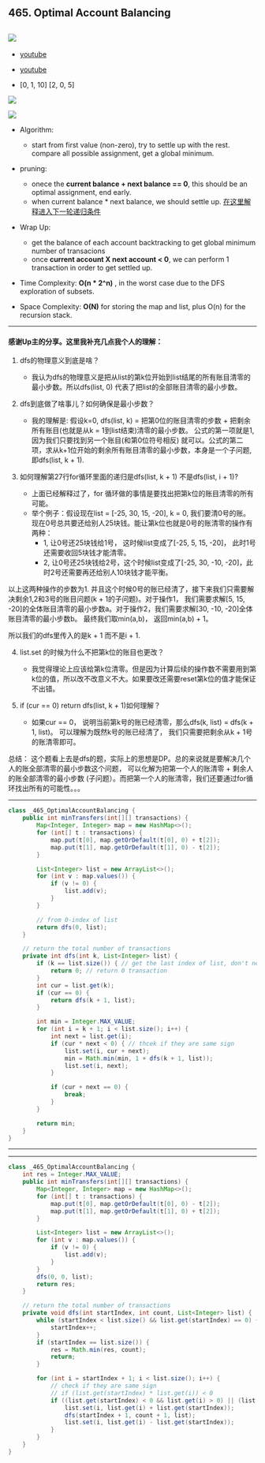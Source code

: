 ## 465. Optimal Account Balancing
![](img/2024-06-14-14-43-08.png)
---
- [youtube](https://youtu.be/HHKJPtsOGwk?t=595)

- [youtube](https://youtu.be/7pX-Jg6Z4jE?t=687)

- [0, 1, 10]
  [2, 0, 5]

![](img/2024-06-14-14-53-05.png)


![](img/2024-06-14-14-53-34.png)


- Algorithm:
  - start from first value (non-zero), try to settle up with the rest. compare all possible assignment, get a global minimum.

- pruning:
  - onece the **current balance + next balance == 0**, this should be an optimal assignment, end early.
  - when current balance * next balance, we should settle up. [在这里解释进入下一轮递归条件](https://www.youtube.com/watch?v=HHKJPtsOGwk&t=505s)


- Wrap Up:
  - get the balance of each account backtracking to get global minimum number of transacions
  - once **current account X next account < 0**, we can perform 1 transaction in order to get settled up.


- Time Complexity: **O(n * 2^n)** ,  in the worst case due to the DFS exploration of subsets.
- Space Complexity: **O(N)** for storing the map and list, plus O(n) for the recursion stack.

---

#### 感谢Up主的分享。这里我补充几点我个人的理解：

1. dfs的物理意义到底是啥？
   - 我认为dfs的物理意义是把从list的第k位开始到list结尾的所有账目清零的最小步数。所以dfs(list, 0) 代表了把list的全部账目清零的最小步数。

2. dfs到底做了啥事儿？如何确保是最小步数？
   - 我的理解是: 假设k=0, dfs(list, k) = 把第0位的账目清零的步数 + 把剩余所有账目(也就是从k = 1到list结束)清零的最小步数。 公式的第一项就是1, 
     因为我们只要找到另一个账目(和第0位符号相反) 就可以。公式的第二项，求从k+1位开始的剩余所有账目清零的最小步数，本身是一个子问题, 即dfs(list, k + 1). 

3. 如何理解第27行for循环里面的递归是dfs(list, k + 1) 不是dfs(list, i + 1)?
   - 上面已经解释过了，for 循环做的事情是要找出把第k位的账目清零的所有可能。
   - 举个例子：假设现在list = [-25, 30, 15, -20], k = 0,  我们要清0号的账。现在0号总共要还给别人25块钱。能让第k位也就是0号的账清零的操作有两种：
     - 1, 让0号还25块钱给1号， 这时候list变成了[-25, 5, 15, -20]， 此时1号还需要收回5块钱才能清零。
     - 2, 让0号还25块钱给2号，这个时候list变成了[-25, 30, -10, -20]，此时2号还需要再还给别人10块钱才能平衡。

以上这两种操作的步数为1. 并且这个时候0号的账已经清了，接下来我们只需要解决剩余1,2和3号的账目问题(k + 1的子问题)。对于操作1，
我们需要求解[5, 15, -20]的全体账目清零的最小步数a。对于操作2，我们需要求解[30, -10, -20]全体账目清零的最小步数b。
最终我们取min(a,b)， 返回min(a,b) + 1。

所以我们的dfs里传入的是k + 1 而不是i + 1. 

4. list.set 的时候为什么不把第k位的账目也更改？
   - 我觉得理论上应该给第k位清零。但是因为计算后续的操作数不需要用到第k位的值，所以改不改意义不大。如果要改还需要reset第k位的值才能保证不出错。

5. if (cur == 0) return dfs(list, k + 1)如何理解？
   - 如果cur == 0， 说明当前第k号的账已经清零，那么dfs(k, list) = dfs(k + 1, list)。 可以理解为既然k号的账已经清了，
     我们只需要把剩余从k + 1号的账清零即可。


总结：
这个题看上去是dfs的题，实际上的思想是DP。总的来说就是要解决几个人的账全部清零的最小步数这个问题，
可以化解为把第一个人的账清零 + 剩余人的账全部清零的最小步数 (子问题）。而把第一个人的账清零，我们还要通过for循环找出所有的可能性。。。


---

```java
class _465_OptimalAccountBalancing {
    public int minTransfers(int[][] transactions) {
        Map<Integer, Integer> map = new HashMap<>();
        for (int[] t : transactions) {
            map.put(t[0], map.getOrDefault(t[0], 0) + t[2]);
            map.put(t[1], map.getOrDefault(t[1], 0) - t[2]);
        }

        List<Integer> list = new ArrayList<>();
        for (int v : map.values()) {
            if (v != 0) {
                list.add(v);
            }
        }

        // from 0-index of list
        return dfs(0, list);
    }

    // return the total number of transactions
    private int dfs(int k, List<Integer> list) {
        if (k == list.size()) { // get the last index of list, don't need to do 
            return 0; // return 0 transaction
        }
        int cur = list.get(k);
        if (cur == 0) {
            return dfs(k + 1, list);
        }

        int min = Integer.MAX_VALUE;
        for (int i = k + 1; i < list.size(); i++) {
            int next = list.get(i);
            if (cur * next < 0) { // thcek if they are same sign
                list.set(i, cur + next);
                min = Math.min(min, 1 + dfs(k + 1, list));
                list.set(i, next);
            }

            if (cur + next == 0) {
                break;
            }
        }

        return min;
    }
}

```
---


---

```java
class _465_OptimalAccountBalancing {
    int res = Integer.MAX_VALUE;
    public int minTransfers(int[][] transactions) {
        Map<Integer, Integer> map = new HashMap<>();
        for (int[] t : transactions) {
            map.put(t[0], map.getOrDefault(t[0], 0) - t[2]);
            map.put(t[1], map.getOrDefault(t[1], 0) + t[2]);
        }

        List<Integer> list = new ArrayList<>();
        for (int v : map.values()) {
            if (v != 0) {
                list.add(v);
            }
        }
        dfs(0, 0, list);
        return res;
    }

    // return the total number of transactions
    private void dfs(int startIndex, int count, List<Integer> list) {
        while (startIndex < list.size() && list.get(startIndex) == 0) {
            startIndex++;
        }
        if (startIndex == list.size()) {
            res = Math.min(res, count);
            return;
        }

        for (int i = startIndex + 1; i < list.size(); i++) {
            // check if they are same sign
            // if (list.get(startIndex) * list.get(i)) < 0
            if ((list.get(startIndex) < 0 && list.get(i) > 0) || (list.get(startIndex) > 0 && list.get(i) < 0)) {
                list.set(i, list.get(i) + list.get(startIndex));
                dfs(startIndex + 1, count + 1, list);
                list.set(i, list.get(i) - list.get(startIndex));
            }
        }
    }
}
```


